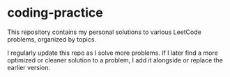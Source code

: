 # coding-practice
This repository contains my personal solutions to various LeetCode problems, organized by topics. 

I regularly update this repo as I solve more problems. If I later find a more optimized or cleaner solution to a problem, I add it alongside or replace the earlier version.

